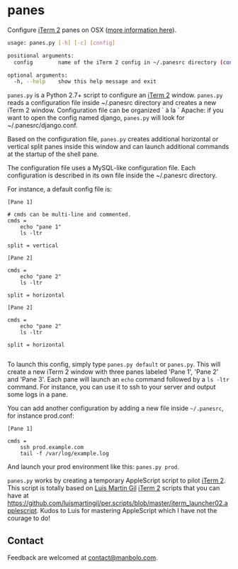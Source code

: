 panes
=====

Configure [iTerm 2][] panes on OSX ([more information here][]).

```bash
usage: panes.py [-h] [-c] [config]

positional arguments:
  config        name of the iTerm 2 config in ~/.panesrc directory (config=django will use ~/.panesrc/django.conf)

optional arguments:
  -h, --help    show this help message and exit
```
  
`panes.py` is a Python 2.7+ script to configure an [iTerm 2][] window.
`panes.py` reads a configuration file inside ~/.panesrc directory and creates a new iTerm 2 window. Configuration file can be organized \` à la \` Apache: if you want to open the config named django, `panes.py` will look for ~/.panesrc/django.conf.

Based on the configuration file, `panes.py` creates additional horizontal or vertical split panes inside this window and can launch additional commands at the startup of the shell pane.

The configuration file uses a MySQL-like configuration file. Each configuration is described in its own file inside the ~/.panesrc directory.
 
For instance, a default config file is:

```
[Pane 1]

# cmds can be multi-line and commented.
cmds = 
	echo "pane 1"
	ls -ltr
	
split = vertical

[Pane 2]

cmds = 
	echo "pane 2"
	ls -ltr
	
split = horizontal

[Pane 2]

cmds = 
	echo "pane 2"
	ls -ltr
	
split = horizontal


```

To launch this config, simply type `panes.py default` or `panes.py`. This will create a new iTerm 2 window with three panes labeled 'Pane 1', 'Pane 2' and 'Pane 3'. Each pane will launch an `echo` command followed by a `ls -ltr` command. For instance, you can use it to ssh to your server and output some logs in a pane.

You can add another configuration by adding a new file inside `~/.panesrc`, for instance prod.conf:

```
[Pane 1]

cmds = 
	ssh prod.example.com
	tail -f /var/log/example.log

```

And launch your prod environment like this: `panes.py prod`.


`panes.py` works by creating a temporary AppleScript script to pilot [iTerm 2][]. This script is totally based on [Luis Martin Gil][] [iTerm 2][] scripts that you can have at <https://github.com/luismartingil/per.scripts/blob/master/iterm_launcher02.applescript>. Kudos to Luis for mastering AppleScript which I have not the courage to do!

## Contact

Feedback are welcomed at contact@manbolo.com.

[iTerm 2]: http://www.iterm2.com/
[Luis Martin Gil]: http://www.luismartingil.com/
[more information here]: http://blog.manbolo.com/2013/11/29/configuring-iterm-2-with-python
